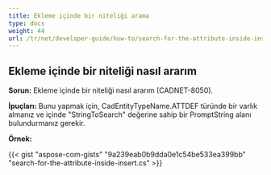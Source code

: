 ```yaml
---
title: Ekleme içinde bir niteliği arama
type: docs
weight: 44
url: /tr/net/developer-guide/how-to/search-for-the-attribute-inside-insert/
---
```


## **Ekleme içinde bir niteliği nasıl ararım**

**Sorun:** Ekleme içinde bir niteliği nasıl ararım (CADNET-8050).

**İpuçları:** Bunu yapmak için, CadEntityTypeName.ATTDEF türünde bir varlık almanız ve içinde "StringToSearch" değerine sahip bir PromptString alanı bulundurmanız gerekir.

**Örnek:**

{{< gist "aspose-com-gists" "9a239eab0b9dda0e1c54be533ea399bb" "search-for-the-attribute-inside-insert.cs" >}}
